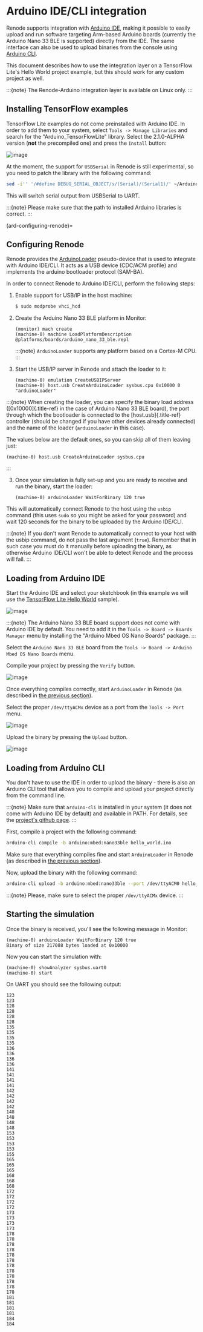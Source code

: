 # Arduino IDE/CLI integration

Renode supports integration with [Arduino IDE](https://www.arduino.cc/en/software), making it possible to easily upload and run software targeting Arm-based Arduino boards (currently the Arduino Nano 33 BLE is supported) directly from the IDE.
The same interface can also be used to upload binaries from the console using [Arduino CLI](https://www.arduino.cc/pro/cli).

This document describes how to use the integration layer on a TensorFlow Lite\'s Hello World project example, but this should work for any custom project as well.

:::{note}
The Renode-Arduino integration layer is available on Linux only.
:::

## Installing TensorFlow examples

TensorFlow Lite examples do not come preinstalled with Arduino IDE.
In order to add them to your system, select `Tools -> Manage Libraries` and search for the "Arduino_TensorFlowLite" library.
Select the 2.1.0-ALPHA version (**not** the precompiled one) and press the `Install` button:

![image](img/arduino_ide_libraries.png)

At the moment, the support for `USBSerial` in Renode is still experimental, so you need to patch the library with the following command:

```sh
sed -i'' '/#define DEBUG_SERIAL_OBJECT/s/(Serial)/(Serial1)/' ~/Arduino/libraries/Arduino_TensorFlowLite/src/tensorflow/lite/micro/arduino/debug_log.cpp
```

This will switch serial output from USBSerial to UART.

:::{note}
Please make sure that the path to installed Arduino libraries is correct.
:::

(ard-configuring-renode)=

## Configuring Renode

Renode provides the [ArduinoLoader](https://github.com/renode/renode/blob/master/src/Renode/Integrations/ArduinoLoader.cs) pseudo-device that is used to integrate with Arduino IDE/CLI.
It acts as a USB device (CDC/ACM profile) and implements the arduino bootloader protocol (SAM-BA).

In order to connect Renode to Arduino IDE/CLI, perform the following steps:

1. Enable support for USB/IP in the host machine:

   ```sh
   $ sudo modprobe vhci_hcd
   ```

2. Create the Arduino Nano 33 BLE platform in Monitor:

   ```
   (monitor) mach create
   (machine-0) machine LoadPlatformDescription @platforms/boards/arduino_nano_33_ble.repl
   ```

   :::{note}
   `ArduinoLoader` supports any platform based on a Cortex-M CPU.
   :::

2. Start the USB/IP server in Renode and attach the loader to it:

    ```
   (machine-0) emulation CreateUSBIPServer
   (machine-0) host.usb CreateArduinoLoader sysbus.cpu 0x10000 0 "arduinoLoader"
    ```

:::{note}
When creating the loader, you can specify the binary load address ([0x10000]{.title-ref} in the case of Arduino Nano 33 BLE board), the port through which the bootloader is connected to the [host.usb]{.title-ref} controller (should be changed if you have other devices already connected) and the name of the loader (`arduinoLoader` in this case).

The values below are the default ones, so you can skip all of them leaving just:

```
(machine-0) host.usb CreateArduinoLoader sysbus.cpu
```
:::

3. Once your simulation is fully set-up and you are ready to receive and run the binary, start the loader:

    ```
   (machine-0) arduinoLoader WaitForBinary 120 true
   ```

This will automatically connect Renode to the host using the `usbip` command (this uses `sudo` so you might be asked for your password)
and wait 120 seconds for the binary to be uploaded by the Arduino IDE/CLI.

:::{note}
If you don\'t want Renode to automatically connect to your host with the usbip command, do not pass the last argument (`true`).
Remember that in such case you must do it manually before uploading the binary, as otherwise Arduino IDE/CLI won\'t be able to detect Renode and the process will fail.
:::

## Loading from Arduino IDE

Start the Arduino IDE and select your sketchbook (in this example we will use the [TensorFlow Lite Hello World](https://github.com/tensorflow/tensorflow/tree/master/tensorflow/lite/micro/examples/hello_world) sample).

![image](img/arduino_ide_examples.png)

:::{note}
The Arduino Nano 33 BLE board support does not come with Arduino IDE by default.
You need to add it in the `Tools -> Board -> Boards Manager` menu by installing the "Arduino Mbed OS Nano Boards" package.
:::

Select the `Arduino Nano 33 BLE` board from the `Tools -> Board -> Arduino Mbed OS Nano Boards` menu.

Compile your project by pressing the `Verify` button.

![image](img/arduino_ide_verify.png)

Once everything compiles correctly, start `ArduinoLoader` in Renode (as described in [the previous section](#ard-configuring-renode)).

Select the proper `/dev/ttyACMx` device as a port from the `Tools -> Port` menu.

![image](img/arduino_ide_port.png)

Upload the binary by pressing the `Upload` button.

![image](img/arduino_ide_upload.png)

## Loading from Arduino CLI

You don't have to use the IDE in order to upload the binary - there is also an Arduino CLI tool that allows you to compile and upload your project directly from the command line.

:::{note}
Make sure that `arduino-cli` is installed in your system (it does not come with Arduino IDE by default) and available in PATH.
For details, see the [project's github page](https://github.com/arduino/arduino-cli).
:::

First, compile a project with the following command:
```sh
arduino-cli compile -b arduino:mbed:nano33ble hello_world.ino
```

Make sure that everything compiles fine and start `ArduinoLoader` in Renode (as described in [the previous section](#ard-configuring-renode)).

Now, upload the binary with the following command:

```sh
arduino-cli upload -b arduino:mbed:nano33ble --port /dev/ttyACM0 hello_world.ino
```

:::{note}
Please, make sure to select the proper `/dev/ttyACMx` device.
:::

## Starting the simulation

Once the binary is received, you'll see the following message in Monitor:

```
(machine-0) arduinoLoader WaitForBinary 120 true
Binary of size 217088 bytes loaded at 0x10000
```

Now you can start the simulation with:

```
(machine-0) showAnalyzer sysbus.uart0
(machine-0) start

```
On UART you should see the following output:

```
123
123
128
128
128
128
135
135
135
135
136
136
136
136
141
141
141
141
142
142
142
142
148
148
148
148
153
153
153
153
155
165
165
165
168
168
168
172
172
172
172
173
173
173
173
178
178
178
178
178
178
178
178
178
178
178
178
181
181
181
181
184
184
```
